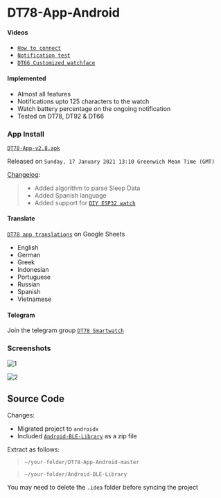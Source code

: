 # DT78-App-Android

#### Videos

+ [`How to connect`](https://youtu.be/4o1O2qxbPlw)
+ [`Notification test`](https://youtu.be/2429i_2OC2A)
+ [`DT66 Customized watchface`](https://youtu.be/CJ8nM-tDxSM)

#### Implemented

* Almost all features
* Notifications upto 125 characters to the watch
* Watch battery percentage on the ongoing notification
* Tested on DT78, DT92 & DT66

### App Install

[`DT78-App-v2.8.apk`](https://github.com/fbiego/DT78-App-Android/raw/master/app/release/DT78-App-v2.8.apk)

Released on `Sunday, 17 January 2021 13:10 Greenwich Mean Time (GMT)`

[Changelog](https://github.com/fbiego/DT78-App-Android/blob/master/app/release/changeLog.md):
>+ Added algorithm to parse Sleep Data
>+ Added Spanish language
>+ Added support for [`DIY ESP32 watch`](https://github.com/fbiego/ESP32_OLED_BLE)


#### Translate

[`DT78 app translations`](https://docs.google.com/spreadsheets/d/1crHcLgeA30y7-kiXHY95TBrc7-_znlTKFR2QMc66zT4/edit?usp=sharing) on Google Sheets
+ English
+ German
+ Greek
+ Indonesian
+ Portuguese
+ Russian
+ Spanish
+ Vietnamese

#### Telegram

Join the telegram group [`DT78 Smartwatch`](https://t.me/dt78app)

### Screenshots

![1](dt78_app3.jpg?raw=true "3")

![2](dt78_app2.jpg?raw=true "2")

## Source Code

Changes:
+ Migrated project to `androidx`
+ Included [`Android-BLE-Library`](https://github.com/fbiego/DT78-App-Android/blob/master/Android-BLE-Library.zip) as a zip file

Extract as follows:
> `~/your-folder/DT78-App-Android-master`

> `~/your-folder/Android-BLE-Library`

You may need to delete the `.idea` folder before syncing the project

